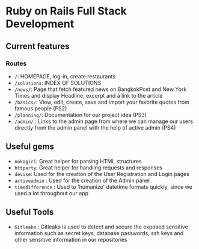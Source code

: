 # Ruby on Rails Full Stack Development

## Current features

### Routes

* `/`: HOMEPAGE, log-in, create restaurants
* `/solutions`: INDEX OF SOLUTIONS
* `/news/`: Page that fetch featured news on BangkokPost and New York Times and display Headline, excerpt and a link to the article
* `/basics/`: View, edit, create, save and import your favorite quotes from famous people (PS2)
* `/planning/`: Documentation for our project idea (PS3)
* `/admin/` : Links to the admin page from where we can manage our users directly from the admin panel with the help of active admin (PS4)

## Useful gems

* `nokogiri`: Great helper for parsing HTML structures
* `httparty`: Great helper for handling requests and responses
* `devise`: Used for the creation of the User Registration and Login pages
* `activeadmin` : Used for the creation of the Admin panel
* `timedifference` : Used to 'humanize' datetime formats quickly, since we used a lot throughout our app

## Useful Tools

* `Gitleaks` : Gitleaks is used to detect and secure the exposed sensitive information such as secret keys, database passwords, ssh keys and other sensitive information in our repositories
